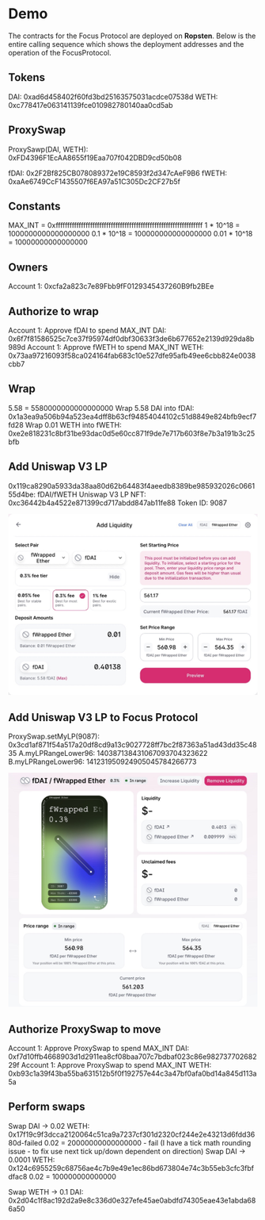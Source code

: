 # Demo

The contracts for the Focus Protocol are deployed on **Ropsten**. Below is the entire calling sequence which shows the deployment addresses and the operation of the FocusProtocol.

## Tokens

DAI: 0xad6d458402f60fd3bd25163575031acdce07538d
WETH: 0xc778417e063141139fce010982780140aa0cd5ab

## ProxySwap

ProxySawp(DAI, WETH): 0xFD4396F1EcAA8655f19Eaa707f042DBD9cd50b08

fDAI: 0x2F2Bf825CB078089372e19C8593f2d347cAeF9B6
fWETH: 0xaAe6749CcF1435507f6EA97a51C305Dc2CF27b5f

## Constants

MAX_INT = 0xffffffffffffffffffffffffffffffffffffffffffffffffffffffffffffffff
1 * 10^18  = 1000000000000000000
0.1 * 10^18 = 100000000000000000
0.01 * 10^18 = 10000000000000000

## Owners

Account 1: 0xcfa2a823c7e89Fbb9fF0129345437260B9fb2BEe

## Authorize to wrap

Account 1: Approve fDAI to spend MAX_INT DAI: 0x6f7f81586525c7ce37f95974df0dbf30633f3de6b677652e2139d929da8b989d
Account 1: Approve fWETH to spend MAX_INT WETH: 0x73aa97216093f58ca024164fab683c10e527dfe95afb49ee6cbb824e0038cbb7

## Wrap
5.58 = 5580000000000000000
Wrap 5.58 DAI into fDAI: 0x1a3ea9a506b94a523ea4dff8b63cf94854044102c51d8849e824bfb9ecf7fd28
Wrap 0.01 WETH into fWETH: 0xe2e818231c8bf31be93dac0d5e60cc871f9de7e717b603f8e7b3a191b3c25bfb

## Add Uniswap V3 LP

0x119ca8290a5933da38aa80d62b64483f4aeedb8389be985932026c066155d4be:
    fDAI/fWETH Uniswap V3 LP NFT: 0xc36442b4a4522e871399cd717abdd847ab11fe88 Token ID: 9087

![Add Uniswap V3 LP](Add_fWETH-fDAI_liquidity.jpg)

## Add Uniswap V3 LP to Focus Protocol

ProxySwap.setMyLP(9087): 0x3cd1af871f54a517a20df8cd9a13c9027728ff7bc2f87363a51ad43dd35c4835
A.myLPRangeLower96: 140387138431067093704323622
B.myLPRangeLower96: 141231950924905045784266773

![Uniswap V3 LP status 1](UV3_LP_status1.jpg)


## Authorize ProxySwap to move

Account 1: Approve ProxySwap to spend MAX_INT DAI: 0xf7d10ffb4668903d1d2911ea8cf08baa707c7bdbaf023c86e98273770268229f
Account 1: Approve ProxySwap to spend MAX_INT WETH: 0xb93c1a39f43ba55ba631512b5f0f192757e44c3a47bf0afa0bd14a845d113a5a

## Perform swaps

Swap DAI -> 0.02 WETH: 0x17f19c9f3dcca2120064c51ca9a7237cf301d2320cf244e2e43213d6fdd3680d-failed
0.02 = 20000000000000000 - fail (I have a tick math rounding issue - to fix use next tick up/down dependent on direction)
Swap DAI -> 0.0001 WETH: 0x124c6955259c68756ae4c7b9e49e1ec86bd673804e74c3b55eb3cfc3fbfdfac8
0.02 = 100000000000000

Swap WETH -> 0.1 DAI: 0x2d04c1f8ac192d2a9e8c336d0e327efe45ae0abdfd74305eae43e1abda686a50

